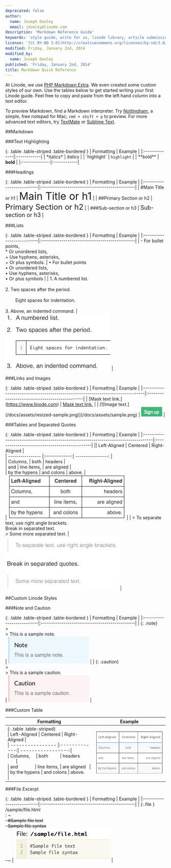 ```yaml
---
deprecated: false
author:
  name: Joseph Dooley
  email: jdooley@linode.com
description: 'Markdown Reference Guide'
keywords: 'style guide, write for us, linode library, article submissions, markdown,'
license: '[CC BY-ND 3.0](http://creativecommons.org/licenses/by-nd/3.0/us/)'
modified: Friday, January 2nd, 2014
modified_by:
  name: Joseph Dooley
published: 'Friday, January 2nd, 2014'
title: Markdown Quick Reference
---
```


At Linode, we use [PHP Markdown Extra](https://michelf.ca/projects/php-markdown/extra/). We even created some custom styles of our own. Use the tables below to get started writing your first Linode guide. Feel free to copy and paste from the left hand column into a text editor.

To preview Markdown, find a Markdown interpreter. Try [Nottingham](http://clickontyler.com/nottingham/), a simple, free notepad for Mac; `cmd + shift + p` to preview. For more advanced text editors, try [TextMate](http://macromates.com) or [Sublime Text](http://www.sublimetext.com/).

##Markdown



###Text Highlighting

{: .table .table-striped .table-bordered }
| Formatting    |  Example    |
|:--------------|:------------|
| \*italics\*   | *italics*   |
| \`highlight\` | `highlight` |
| \*\*bold\*\*  | **bold**    |
|:--------------|:------------|


###Headings

{: .table .table-striped .table-bordered }
| Formatting                |  Example                                      |
|:--------------------------|:----------------------------------------------|
| \#Main Title or h1        | <font size="6">Main Title or h1</font>        |
| \#\#Primary Section or h2 | <font size="5">Primary Section or h2</font>   |
| \#\#\#Sub-section or h3   | <font size="4">Sub-section or h3</font>       |


###Lists

{: .table .table-striped .table-bordered }
| Formatting                |  Example                                      |
|:--------------------------|:----------------------------------------------|
| - For bullet points,<br>* Or unordered lists,<br>+ Use hyphens, asterisks,<br>+ Or plus symbols.      | <span>&bull; For bullet points<br>&bull; Or unordered lists,<br>&bull; Use hyphens, asterisks,<br>&bull; Or plus symbols |
| 1.  A numbered list.<br><br>2.  Two spaces after the period.<br><br>&nbsp;&nbsp;&nbsp;&nbsp;&nbsp;&nbsp;&nbsp;&nbsp;Eight spaces for indentation.<br><br>3.  Above, an indented command. | ![](/docs/assets/example-numbered-list.png) |

###Links and Images

{: .table .table-striped .table-bordered }
| Formatting                                                                    |  Example                                      |
|:------------------------------------------------------------------------------|:----------------------------------------------|
| \[Mask text link.](https://www.linode.com)                                    | [Mask text link.](https://www.linode.com)     |
| \[\!\[Image text.](/docs/assets/resized-sample.png)](/docs/assets/sample.png) | <img src="/docs/assets/example.png">  |

###Tables and Separated Quotes


{: .table .table-striped .table-bordered }
| Formatting                                                                        |  Example                                      |
|:----------------------------------------------------------------------------------|:----------------------------------------------|
|\|  Left-Aligned    \| Centered      \| Right-Aligned     \|<br>\| ---------------- \|:-------------:\| ----------------: \|<br>\| Columns,         \| both          \| headers           \|<br>\| and              \| line items,   \| are aligned       \|<br>\| by the hypens    \| and colons     \| above.            \|<br> | <img src="/docs/assets/example-markdown-table.png"> |
| > To separate text, use right angle brackets. <br> Break in separated text. <br>> Some more separated text. | <img src="/docs/assets/example-separated-quote.png"> |


##Custom Linode Styles

###Note and Caution

{: .table .table-striped .table-bordered }
| Formatting                |  Example                                      |
|:--------------------------|:----------------------------------------------|
| {: .note}<br>><br>> This is a sample note.<br> | <img src="/docs/assets/example-note.png"> |
| {: .caution}<br>><br>> This is a sample caution.<br> | <img src="/docs/assets/example-caution.png"> |


###Custom Table

<table class="table table-striped table-bordered">
  <thead><th>Formatting</th><th>Example</th></thead>
  </tr>
  <tr>
    <td>
{: .table .table-striped}
<br>
| Left-Aligned | Centered     | Right-Aligned |
<br>
| ---------------- |:-------------:| -----------------:|
<br>
| Columns,&nbsp;&nbsp;&nbsp;&nbsp; | both&nbsp;&nbsp;&nbsp;&nbsp;&nbsp;&nbsp;&nbsp;&nbsp;&nbsp;&nbsp;| headers &nbsp;&nbsp;&nbsp;&nbsp;&nbsp;&nbsp;&nbsp;|
<br>
| and &nbsp;&nbsp;&nbsp;&nbsp;&nbsp;&nbsp;&nbsp;&nbsp;&nbsp;&nbsp;&nbsp;&nbsp; | line items, | are aligned &nbsp;&nbsp;|
<br>
| by the hypens | and colons | above. &nbsp;&nbsp;&nbsp; |
    </td>
    <td>
    <img src="/docs/assets/example-blue-stripe-table.png">
    </td>
  </tr>
</table>      

###File Excerpt

{: .table .table-striped .table-bordered }
| Formatting                |  Example                                      |
|:--------------------------|:----------------------------------------------|
| {:.file }<br>/sample/file.html<br>: ~~~<br>&nbsp;&nbsp;#Sample file text<br>&nbsp;&nbsp;Sample file syntax<br>&nbsp;&nbsp;~~~ | <img src="/docs/assets/example-file-excerpt.png"> |


